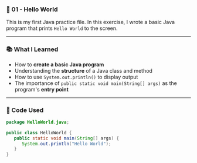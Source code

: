 ### 📁 01 - Hello World

This is my first Java practice file. In this exercise, I wrote a basic Java program that prints `Hello World` to the screen.

---

### 📚 What I Learned

- How to **create a basic Java program**
- Understanding the **structure** of a Java class and method
- How to use `System.out.println()` to display output
- The importance of `public static void main(String[] args)` as the program's **entry point**

---

### 🧠 Code Used

```java
package HelloWorld.java;

public class HelloWorld {
   public static void main(String[] args) {
      System.out.println("Hello World");
   }
}
